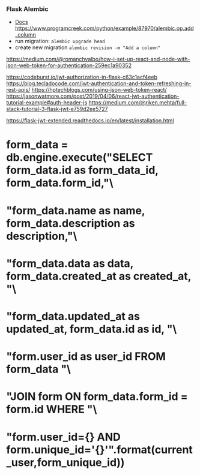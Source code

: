### Flask Alembic
- [Docs](https://alembic.sqlalchemy.org/en/latest/tutorial.html#running-our-first-migration)
https://www.programcreek.com/python/example/87970/alembic.op.add_column
- run migration: `alembic upgrade head`
- create new migration `alembic revision -m "Add a column"`


https://medium.com/@romanchvalbo/how-i-set-up-react-and-node-with-json-web-token-for-authentication-259ec1a90352

https://codeburst.io/jwt-authorization-in-flask-c63c1acf4eeb
https://blog.tecladocode.com/jwt-authentication-and-token-refreshing-in-rest-apis/
https://hptechblogs.com/using-json-web-token-react/
https://jasonwatmore.com/post/2019/04/06/react-jwt-authentication-tutorial-example#auth-header-js
https://medium.com/@riken.mehta/full-stack-tutorial-3-flask-jwt-e759d2ee5727

https://flask-jwt-extended.readthedocs.io/en/latest/installation.html

# form_data = db.engine.execute("SELECT form_data.id as form_data_id, form_data.form_id,"\
#                               "form_data.name as name, form_data.description as description,"\
#                               "form_data.data as data, form_data.created_at as created_at, "\
#                               "form_data.updated_at as updated_at, form_data.id as id, "\
#                               "form.user_id as user_id FROM form_data "\
#                               "JOIN form ON form_data.form_id = form.id WHERE "\
#                               "form.user_id={} AND form.unique_id='{}'".format(current_user,form_unique_id))
